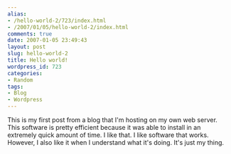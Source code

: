 ```yaml
---
alias:
- /hello-world-2/723/index.html
- /2007/01/05/hello-world-2/index.html
comments: true
date: 2007-01-05 23:49:43
layout: post
slug: hello-world-2
title: Hello world!
wordpress_id: 723
categories:
- Random
tags:
- Blog
- Wordpress
---
```


This is my first post from a blog that I'm hosting on my own web server.  This software is pretty efficient because it was able to install in an extremely quick amount of time.  I like that.  I like software that works.  However, I also like it when I understand what it's doing.  It's just my thing.
